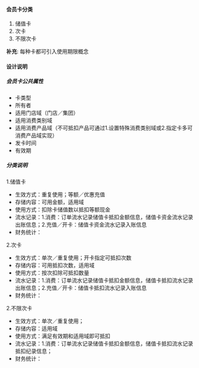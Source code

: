 #### 会员卡分类

1. 储值卡
2. 次卡
3. 不限次卡

**补充**: 每种卡都可引入使用期限概念



#### 设计说明

##### 会员卡公共属性

* 卡类型
* 所有者
* 适用门店域（门店／集团）
* 适用消费类别域
* 适用消费产品域（不可抵扣产品可通过1.设置特殊消费类别域或2.指定卡多可消费产品域实现）
* 发卡时间
* 有效期



##### 分类说明

1.储值卡

* 生效方式：重复使用；等额／优惠充值
* 存储内容：可用金额，适用域
* 使用方式：扣除卡储值数以抵扣等额现金
* 流水记录：1.消费：订单流水记录储值卡抵扣金额信息，储值卡资金流水记录出账信息；2.充值／开卡：储值卡资金流水记录入账信息
* 财务统计：



2.次卡

- 生效方式：单次／重复使用；开卡指定可抵扣次数
- 存储内容：可用抵扣次数，适用域
- 使用方式：按次扣除可抵扣数量
- 流水记录：1.消费：订单流水记录储值卡抵扣金额信息，储值卡抵扣流水记录出账信息；2.充值／开卡：储值卡抵扣流水记录入账信息
- 财务统计：



2.不限次卡

- 生效方式：单次／重复使用；
- 存储内容：适用域
- 使用方式：满足有效期和适用域即可抵扣
- 流水记录：1.消费：订单流水记录储值卡抵扣金额信息，储值卡抵扣流水记录抵扣纪录信息；
- 财务统计：